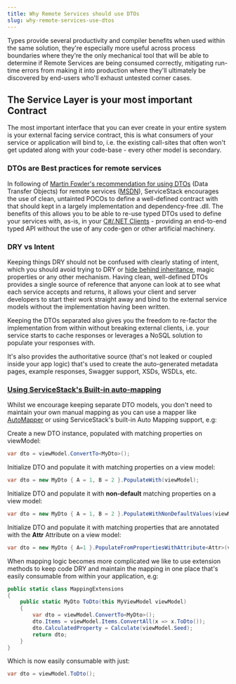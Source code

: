 ```yaml
---
title: Why Remote Services should use DTOs
slug: why-remote-services-use-dtos
---
```


Types provide several productivity and compiler benefits when used within the same solution, they're especially more useful 
across process boundaries where they're the only mechanical tool that will be able to determine if Remote Services are being 
consumed correctly, mitigating run-time errors from making it into production where they'll ultimately be discovered by 
end-users who'll exhaust untested corner cases.

## The Service Layer is your most important Contract

The most important interface that you can ever create in your entire system is your external facing service contract, this is what consumers of your service or application will bind to, i.e. the existing call-sites that often won't get updated along with your code-base - every other model is secondary. 

### DTOs are Best practices for remote services

In following of [Martin Fowler's recommendation for using DTOs](http://martinfowler.com/eaaCatalog/dataTransferObject.html) (Data Transfer Objects) for remote services ([MSDN](http://msdn.microsoft.com/en-us/library/ff649585.aspx)), ServiceStack encourages the use of clean, untainted POCOs to define a well-defined contract with that should kept in a largely implementation and dependency-free .dll. The benefits of this allows you to be able to re-use typed DTOs used to define your services with, as-is, in your [C#/.NET Clients](/csharp-client) - providing an end-to-end typed API without the use of any code-gen or other artificial machinery.

### DRY vs Intent

Keeping things DRY should not be confused with clearly stating of intent, which you should avoid trying to DRY or [hide behind inheritance](http://ayende.com/blog/4769/code-review-guidelines-avoid-inheritance-for-properties), magic properties or any other mechanism. Having clean, well-defined DTOs provides a single source of reference that anyone can look at to see what each service accepts and returns, it allows your client and server developers to start their work straight away and bind to the external service models without the implementation having been written. 

Keeping the DTOs separated also gives you the freedom to re-factor the implementation from within without breaking external clients, i.e. your service starts to cache responses or leverages a NoSQL solution to populate your responses with.

It's also provides the authoritative source (that's not leaked or coupled inside your app logic) that's used to create the auto-generated metadata pages, example responses, Swagger support, XSDs, WSDLs, etc. 

### [Using ServiceStack's Built-in auto-mapping](/auto-mapping)

Whilst we encourage keeping separate DTO models, you don't need to maintain your own manual mapping as you can use a mapper like [AutoMapper](https://github.com/AutoMapper/AutoMapper) or using ServiceStack's built-in Auto Mapping support, e.g:

Create a new DTO instance, populated with matching properties on viewModel:

```csharp
var dto = viewModel.ConvertTo<MyDto>();
```

Initialize DTO and populate it with matching properties on a view model:

```csharp
var dto = new MyDto { A = 1, B = 2 }.PopulateWith(viewModel);
```

Initialize DTO and populate it with **non-default** matching properties on a view model:

```csharp
var dto = new MyDto { A = 1, B = 2 }.PopulateWithNonDefaultValues(viewModel);
```

Initialize DTO and populate it with matching properties that are annotated with the **Attr** Attribute on a view model:

```csharp
var dto = new MyDto { A=1 }.PopulateFromPropertiesWithAttribute<Attr>(viewModel);
```

When mapping logic becomes more complicated we like to use extension methods to keep code DRY and maintain the mapping in one place that's easily consumable from within your application, e.g:

```csharp
public static class MappingExtensions
{
    public static MyDto ToDto(this MyViewModel viewModel)
    {
        var dto = viewModel.ConvertTo<MyDto>();
        dto.Items = viewModel.Items.ConvertAll(x => x.ToDto());
        dto.CalculatedProperty = Calculate(viewModel.Seed);
        return dto;
    }
}
```

Which is now easily consumable with just:

```csharp
var dto = viewModel.ToDto();
```


  [3]: http://www.palmmedia.de/Blog/2011/8/30/ioc-container-benchmark-performance-comparison
  [4]: /clients-overview
  [5]: http://ayende.com/blog/4769/code-review-guidelines-avoid-inheritance-for-properties
  [6]: /auto-mapping
  [7]: https://github.com/AutoMapper/AutoMapper

